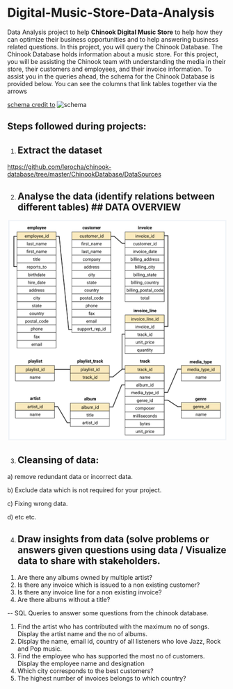 # Digital-Music-Store-Data-Analysis

Data Analysis project to help **Chinook Digital Music Store** to help how they can optimize their business opportunities and to help answering business related questions.
In this project, you will query the Chinook Database. The Chinook Database holds information about a music store. For this project, you will be assisting the Chinook team with understanding the media in their store, their customers and employees, and their invoice information. To assist you in the queries ahead, the schema for the Chinook Database is provided below. You can see the columns that link tables together via the arrows

[schema credit to](https://github.com/lerocha/chinook-database/wiki/Chinook-Schema)
![schema](https://raw.githubusercontent.com/ptyadana/data-analysis-digital-music-store/master/ChinookSchema.png)

## Steps followed during projects:
1. ## Extract the dataset

https://github.com/lerocha/chinook-database/tree/master/ChinookDatabase/DataSources

2. ## Analyse the data (identify relations between different tables) ## DATA OVERVIEW
![image](https://github.com/gauraishwarya/Music-Store-Data-Analysis-Project-SQL/blob/main/schema_diagram.png?raw=true)

3. ## Cleansing of data:
   
 a) remove redundant data or incorrect data.
 
 b) Exclude data which is not required for your project.
 
 c) Fixing wrong data.
 
 d) etc etc.
 
4. ## Draw insights from data (solve problems or answers given questions using data / Visualize data to share with stakeholders.

1) Are there any albums owned by multiple artist?
2)  Is there any invoice which is issued to a non existing customer?
3)  Is there any invoice line for a non existing invoice?
4)  Are there albums without a title?

   -- SQL Queries to answer some questions from the chinook database.
1) Find the artist who has contributed with the maximum no of songs. Display the artist name and the no of albums.
2) Display the name, email id, country of all listeners who love Jazz, Rock and Pop music.
3) Find the employee who has supported the most no of customers. Display the employee name and designation
4) Which city corresponds to the best customers?
5) The highest number of invoices belongs to which country?
 


